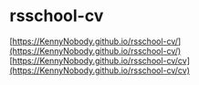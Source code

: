 # rsschool-cv

[https://KennyNobody.github.io/rsschool-cv/](https://KennyNobody.github.io/rsschool-cv/)
[https://KennyNobody.github.io/rsschool-cv/cv](https://KennyNobody.github.io/rsschool-cv/cv)